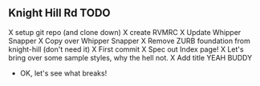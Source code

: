Knight Hill Rd TODO
-------------------

X setup git repo (and clone down)
X create RVMRC
X Update Whipper Snapper
X Copy over Whipper Snapper
X Remove ZURB foundation from knight-hill (don't need it)
X First commit
X Spec out Index page!
X Let's bring over some sample styles, why the hell not.
X Add title YEAH BUDDY

* OK, let's see what breaks!

